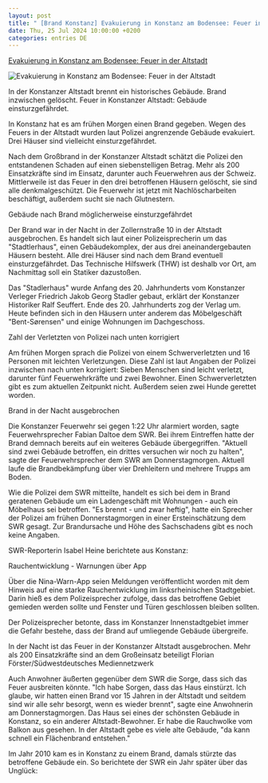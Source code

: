 ```yaml
---
layout: post
title: " [Brand Konstanz] Evakuierung in Konstanz am Bodensee: Feuer in der Altstadt"
date: Thu, 25 Jul 2024 10:00:00 +0200
categories: entries DE
---
```

[Evakuierung in Konstanz am Bodensee: Feuer in der Altstadt](https://www.swr.de/swraktuell/baden-wuerttemberg/friedrichshafen/feuer-in-konstanzer-altstadt-100.html)

![Evakuierung in Konstanz am Bodensee: Feuer in der Altstadt](https://www.swr.de/swraktuell/baden-wuerttemberg/friedrichshafen/1721906725742%2Cbrand-konstanz-altstadt-100~_v-16x9@2dL_-6c42aff4e68b43c7868c3240d3ebfa29867457da.jpg)

In der Konstanzer Altstadt brennt ein historisches Gebäude. Brand inzwischen gelöscht. Feuer in Konstanzer Altstadt: Gebäude einsturzgefährdet.

In Konstanz hat es am frühen Morgen einen Brand gegeben. Wegen des Feuers in der Altstadt wurden laut Polizei angrenzende Gebäude evakuiert. Drei Häuser sind vielleicht einsturzgefährdet.

Nach dem Großbrand in der Konstanzer Altstadt schätzt die Polizei den entstandenen Schaden auf einen siebenstelligen Betrag. Mehr als 200 Einsatzkräfte sind im Einsatz, darunter auch Feuerwehren aus der Schweiz. Mittlerweile ist das Feuer in den drei betroffenen Häusern gelöscht, sie sind alle denkmalgeschützt. Die Feuerwehr ist jetzt mit Nachlöscharbeiten beschäftigt, außerdem sucht sie nach Glutnestern.

Gebäude nach Brand möglicherweise einsturzgefährdet

Der Brand war in der Nacht in der Zollernstraße 10 in der Altstadt ausgebrochen. Es handelt sich laut einer Polizeisprecherin um das "Stadtlerhaus", einen Gebäudekomplex, der aus drei aneinandergebauten Häusern besteht. Alle drei Häuser sind nach dem Brand eventuell einsturzgefährdet. Das Technische Hilfswerk (THW) ist deshalb vor Ort, am Nachmittag soll ein Statiker dazustoßen.

Das "Stadlerhaus" wurde Anfang des 20. Jahrhunderts vom Konstanzer Verleger Friedrich Jakob Georg Stadler gebaut, erklärt der Konstanzer Historiker Ralf Seuffert. Ende des 20. Jahrhunderts zog der Verlag um. Heute befinden sich in den Häusern unter anderem das Möbelgeschäft "Bent-Sørensen" und einige Wohnungen im Dachgeschoss.

Zahl der Verletzten von Polizei nach unten korrigiert

Am frühen Morgen sprach die Polizei von einem Schwerverletzten und 16 Personen mit leichten Verletzungen. Diese Zahl ist laut Angaben der Polizei inzwischen nach unten korrigiert: Sieben Menschen sind leicht verletzt, darunter fünf Feuerwehrkräfte und zwei Bewohner. Einen Schwerverletzten gibt es zum aktuellen Zeitpunkt nicht. Außerdem seien zwei Hunde gerettet worden.

Brand in der Nacht ausgebrochen

Die Konstanzer Feuerwehr sei gegen 1:22 Uhr alarmiert worden, sagte Feuerwehrsprecher Fabian Daltoe dem SWR. Bei ihrem Eintreffen hatte der Brand demnach bereits auf ein weiteres Gebäude übergegriffen. "Aktuell sind zwei Gebäude betroffen, ein drittes versuchen wir noch zu halten", sagte der Feuerwehrsprecher dem SWR am Donnerstagmorgen. Aktuell laufe die Brandbekämpfung über vier Drehleitern und mehrere Trupps am Boden.

Wie die Polizei dem SWR mitteilte, handelt es sich bei dem in Brand geratenen Gebäude um ein Ladengeschäft mit Wohnungen - auch ein Möbelhaus sei betroffen. "Es brennt - und zwar heftig", hatte ein Sprecher der Polizei am frühen Donnerstagmorgen in einer Ersteinschätzung dem SWR gesagt. Zur Brandursache und Höhe des Sachschadens gibt es noch keine Angaben.

SWR-Reporterin Isabel Heine berichtete aus Konstanz:

Rauchentwicklung - Warnungen über App

Über die Nina-Warn-App seien Meldungen veröffentlicht worden mit dem Hinweis auf eine starke Rauchentwicklung im linksrheinischen Stadtgebiet. Darin hieß es dem Polizeisprecher zufolge, dass das betroffene Gebiet gemieden werden sollte und Fenster und Türen geschlossen bleiben sollten.

Der Polizeisprecher betonte, dass im Konstanzer Innenstadtgebiet immer die Gefahr bestehe, dass der Brand auf umliegende Gebäude übergreife.

In der Nacht ist das Feuer in der Konstanzer Altstadt ausgebrochen. Mehr als 200 Einsatzkräfte sind an dem Großeinsatz beteiligt Florian Förster/Südwestdeutsches Mediennetzwerk

Auch Anwohner äußerten gegenüber dem SWR die Sorge, dass sich das Feuer ausbreiten könnte. "Ich habe Sorgen, dass das Haus einstürzt. Ich glaube, wir hatten einen Brand vor 15 Jahren in der Altstadt und seitdem sind wir alle sehr besorgt, wenn es wieder brennt", sagte eine Anwohnerin am Donnerstagmorgen. Das Haus sei eines der schönsten Gebäude in Konstanz, so ein anderer Altstadt-Bewohner. Er habe die Rauchwolke vom Balkon aus gesehen. In der Altstadt gebe es viele alte Gebäude, "da kann schnell ein Flächenbrand entstehen."

Im Jahr 2010 kam es in Konstanz zu einem Brand, damals stürzte das betroffene Gebäude ein. So berichtete der SWR ein Jahr später über das Unglück:

